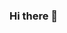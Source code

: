 ### Hi there 👋

<!--
**CamilaNachbar/CamilaNachbar** is a ✨ _special_ ✨ repository because its `README.md` (this file) appears on your GitHub profile.

Here are some ideas to get you started:


- 👋 Hi, I’m @cami-nachbar!I have 26 years old and living in Osasco-SP. I have 3 cats how lives with me 
- 👀 I’m interested in games, new technologies, music, cats
- 🌱 I’m currently learning English, Kotlin, React-Native
- 💞️ I’m looking to collaborate on projects with any technologies
- 📫 How to reach me: camila.nachbar@gmail.com

-->
